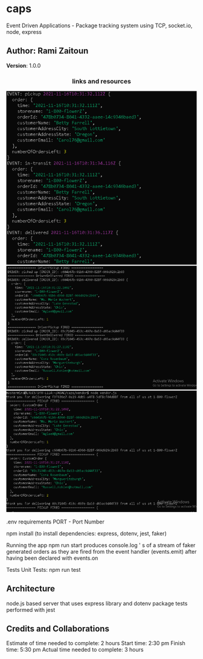 # caps

Event Driven Applications - Package tracking system using TCP, socket.io, node, express

## Author: Rami Zaitoun

**Version**: 1.0.0

### <center> links and resources </center>



![console.log printout of app running](./assets/hub.PNG)
![console.log printout of app running](./assets/driver.PNG)
![console.log printout of app running](./assets/vendor.PNG)





.env requirements
PORT - Port Number

npm install
(to install dependencies: express, dotenv, jest, faker)

Running the app
npm run start
produces console.log ' s of a stream of faker generated orders as they are fired from the event handler (events.emit) after having been declared with events.on

Tests
Unit Tests: npm run test

## Architecture

node.js based server that uses express library and dotenv package
tests performed with jest



## Credits and Collaborations
Estimate of time needed to complete: 2 hours
Start time: 2:30 pm
Finish time: 5:30 pm
Actual time needed to complete: 3 hours
